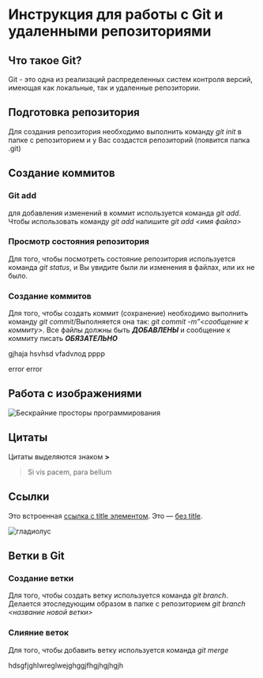 # Инструкция для работы с Git и удаленными репозиториями

## Что такое Git?
Git - это одна из реализаций распределенных систем контроля версий, имеющая как локальные, так и удаленные репозитории.

## Подготовка репозитория
Для создания репозитория необходимо выполнить команду *git init* в папке с репозиторием и у Вас создастся  репозиторий (появится папка .git)

## Создание коммитов

### Git add
для добавления изменений в коммит используется команда *git add*. Чтобы использовать команду *git add* напишите *git add <имя файла>*

### Просмотр состояния репозитория
Для того, чтобы посмотреть состояние репозитория используется команда *git status*, и Вы увидите были ли изменения в файлах, или их не было.

### Создание коммитов
Для того, чтобы создать коммит (сохранение) необходимо выполнить команду *git commit*/Выполняется она так: *git commit -m"<сообщение к коммиту>*. Все файлы должны быть ***ДОБАВЛЕНЫ*** и сообщение к коммиту писать ***ОБЯЗАТЕЛЬНО***

gjhaja
hsvhsd
vfadvлод
рррр


error
error

## Работа с изображениями


![Бескрайние просторы программирования](IMG_0871.JPG)

## Цитаты

Цитаты выделяются знаком **>**

>Si vis pacem, para bellum

## Ссылки

Это встроенная [ссылка с title элементом](http://example.com/link "Я ссылка"). Это — [без title](http://example.com/link).

![гладиолус](IMG_0840.JPG)

## Ветки в Git

### Создание ветки

Для того, чтобы создать ветку используется команда *git branch*. Делается этоследующим образом в папке с репозиторием *git branch <название новой ветки>*

### Слияние веток

Для того, чтобы добавить ветку используется команда *git merge <name branch>*

hdsgfjghlwreglwejghggjfhgjhgjhgjh